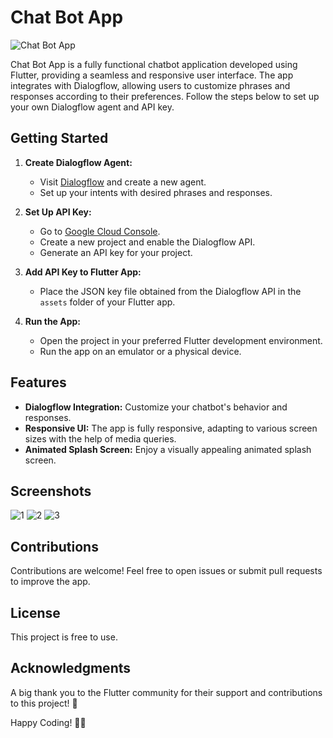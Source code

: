 # Chat Bot App

![Chat Bot App](https://github.com/Sikandar897/Its_chat_bot_app/blob/main/assets/images/ChatbotApp.jpg)

Chat Bot App is a fully functional chatbot application developed using Flutter, providing a seamless and responsive user interface. The app integrates with Dialogflow, allowing users to customize phrases and responses according to their preferences. Follow the steps below to set up your own Dialogflow agent and API key.

## Getting Started

1. **Create Dialogflow Agent:**
   - Visit [Dialogflow](https://dialogflow.cloud.google.com/) and create a new agent.
   - Set up your intents with desired phrases and responses.

2. **Set Up API Key:**
   - Go to [Google Cloud Console](https://console.cloud.google.com/).
   - Create a new project and enable the Dialogflow API.
   - Generate an API key for your project.

3. **Add API Key to Flutter App:**
   - Place the JSON key file obtained from the Dialogflow API in the `assets` folder of your Flutter app.

4. **Run the App:**
   - Open the project in your preferred Flutter development environment.
   - Run the app on an emulator or a physical device.

## Features

- **Dialogflow Integration:** Customize your chatbot's behavior and responses.
- **Responsive UI:** The app is fully responsive, adapting to various screen sizes with the help of media queries.
- **Animated Splash Screen:** Enjoy a visually appealing animated splash screen.

## Screenshots

![1](https://github.com/Sikandar897/Its_chat_bot_app/blob/main/assets/images/image1.jpeg)
![2](https://github.com/Sikandar897/Its_chat_bot_app/blob/main/assets/images/image3.jpeg)
![3](https://github.com/Sikandar897/Its_chat_bot_app/blob/main/assets/images/image4.jpeg)
## Contributions

Contributions are welcome! Feel free to open issues or submit pull requests to improve the app.

## License

This project is free to use.

## Acknowledgments

A big thank you to the Flutter community for their support and contributions to this project! 🚀

Happy Coding! 🤖💬
